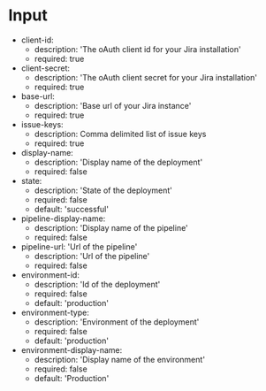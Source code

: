 # Input
- client-id:
  - description: 'The oAuth client id for your Jira installation'
  - required: true
- client-secret:
  - description: 'The oAuth client secret for your Jira installation'
  - required: true
- base-url:
  - description: 'Base url of your Jira instance'
  - required: true
- issue-keys:
  - description: Comma delimited list of issue keys
  - required: true
- display-name:
  - description: 'Display name of the deployment'
  - required: false
- state:
  - description: 'State of the deployment'
  - required: false
  - default: 'successful'
- pipeline-display-name:
  - description: 'Display name of the pipeline'
  - required: false
- pipeline-url: 'Url of the pipeline'
  - description: 'Url of the pipeline'
  - required: false
- environment-id:
  - description: 'Id of the deployment'
  - required: false
  - default: 'production'
- environment-type:
  - description: 'Environment of the deployment'
  - required: false
  - default: 'production'
- environment-display-name:
  - description: 'Display name of the environment'
  - required: false
  - default: 'Production'

